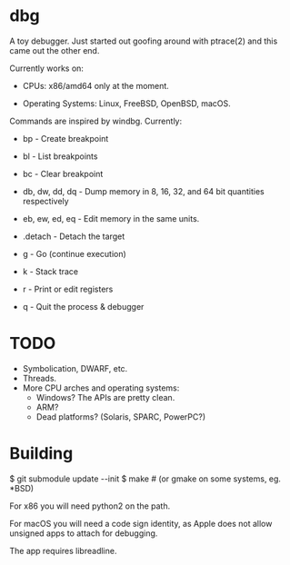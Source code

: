 # dbg

A toy debugger.  Just started out goofing around with ptrace(2) and this came
out the other end.

Currently works on:

* CPUs: x86/amd64 only at the moment.

* Operating Systems: Linux, FreeBSD, OpenBSD, macOS.

Commands are inspired by windbg.  Currently:

* bp - Create breakpoint

* bl - List breakpoints

* bc - Clear breakpoint

* db, dw, dd, dq - Dump memory in 8, 16, 32, and 64 bit quantities respectively

* eb, ew, ed, eq - Edit memory in the same units.

* .detach - Detach the target

* g - Go (continue execution)

* k - Stack trace

* r - Print or edit registers

* q - Quit the process & debugger 

# TODO

* Symbolication, DWARF, etc.
* Threads.
* More CPU arches and operating systems:
    - Windows?  The APIs are pretty clean.
    - ARM?
    - Dead platforms?  (Solaris, SPARC, PowerPC?)

# Building

   $ git submodule update --init
   $ make   # (or gmake on some systems, eg. *BSD)

For x86 you will need python2 on the path.

For macOS you will need a code sign identity, as Apple does not allow unsigned
apps to attach for debugging.

The app requires libreadline.
